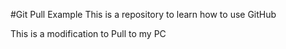 #Git Pull Example
This is a repository to learn how to use GitHub

This is a modification to Pull to my PC

